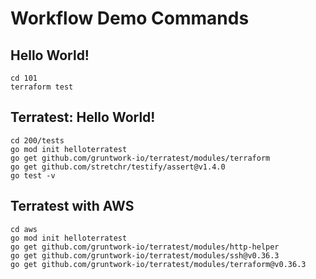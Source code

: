 # Workflow Demo Commands

## Hello World!

```
cd 101
terraform test
```

## Terratest: Hello World!

```
cd 200/tests
go mod init helloterratest
go get github.com/gruntwork-io/terratest/modules/terraform
go get github.com/stretchr/testify/assert@v1.4.0
go test -v
```

## Terratest with AWS

```
cd aws
go mod init helloterratest
go get github.com/gruntwork-io/terratest/modules/http-helper
go get github.com/gruntwork-io/terratest/modules/ssh@v0.36.3
go get github.com/gruntwork-io/terratest/modules/terraform@v0.36.3
```